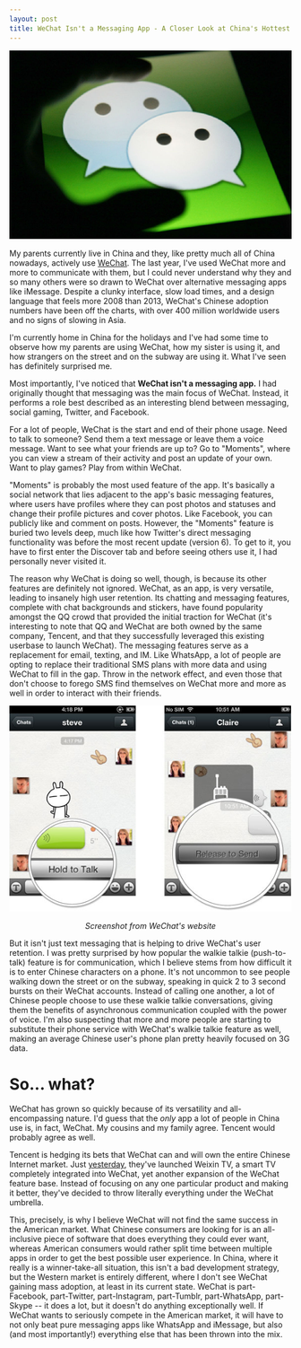 ```yaml
---
layout: post
title: WeChat Isn't a Messaging App - A Closer Look at China's Hottest App
---
```


![WeChat](/images/wechat.jpg)

My parents currently live in China and they, like pretty much all of China nowadays, actively use [WeChat](http://wechat.com/). The last year, I've used WeChat more and more to communicate with them, but I could never understand why they and so many others were so drawn to WeChat over alternative messaging apps like iMessage. Despite a clunky interface, slow load times, and a design language that feels more 2008 than 2013, WeChat's Chinese adoption numbers have been off the charts, with over 400 million worldwide users and no signs of slowing in Asia.

I'm currently home in China for the holidays and I've had some time to observe how my parents are using WeChat, how my sister is using it, and how strangers on the street and on the subway are using it. What I've seen has definitely surprised me.

Most importantly, I've noticed that **WeChat isn't a messaging app.** I had originally thought that messaging was the main focus of WeChat. Instead, it performs a role best described as an interesting blend between messaging, social gaming, Twitter, and Facebook.

For a lot of people, WeChat is the start and end of their phone usage. Need to talk to someone? Send them a text message or leave them a voice message. Want to see what your friends are up to? Go to "Moments", where you can view a stream of their activity and post an update of your own. Want to play games? Play from within WeChat.

"Moments" is probably the most used feature of the app. It's basically a social network that lies adjacent to the app's basic messaging features, where users have profiles where they can post photos and statuses and change their profile pictures and cover photos. Like Facebook, you can publicly like and comment on posts. However, the "Moments" feature is buried two levels deep, much like how Twitter's direct messaging functionality was before the most recent update (version 6). To get to it, you have to first enter the Discover tab and before seeing others use it, I had personally never visited it.

The reason why WeChat is doing so well, though, is because its other features are definitely not ignored. WeChat, as an app, is very versatile, leading to insanely high user retention. Its chatting and messaging features, complete with chat backgrounds and stickers, have found popularity amongst the QQ crowd that provided the initial traction for WeChat (it's interesting to note that QQ and WeChat are both owned by the same company, Tencent, and that they successfully leveraged this existing userbase to launch WeChat). The messaging features serve as a replacement for email, texting, and IM. Like WhatsApp, a lot of people are opting to replace their traditional SMS plans with more data and using WeChat to fill in the gap. Throw in the network effect, and even those that don't choose to forego SMS find themselves on WeChat more and more as well in order to interact with their friends.

![Hold to talk on WeChat](/images/wechat-hold-to-talk.jpg)
<center><em>Screenshot from WeChat's website</em></center>

But it isn't just text messaging that is helping to drive WeChat's user retention. I was pretty surprised by how popular the walkie talkie (push-to-talk) feature is for communication, which I believe stems from how difficult it is to enter Chinese characters on a phone. It's not uncommon to see people walking down the street or on the subway, speaking in quick 2 to 3 second bursts on their WeChat accounts. Instead of calling one another, a lot of Chinese people choose to use these walkie talkie conversations, giving them the benefits of asynchronous communication coupled with the power of voice. I'm also suspecting that more and more people are starting to substitute their phone service with WeChat's walkie talkie feature as well, making an average Chinese user's phone plan pretty heavily focused on 3G data.

# So... what? #

WeChat has grown so quickly because of its versatility and all-encompassing nature. I'd guess that the _only_ app a lot of people in China use is, in fact, WeChat. My cousins and my family agree. Tencent would probably agree as well.

Tencent is hedging its bets that WeChat can and will own the entire Chinese Internet market. Just [yesterday](http://thenextweb.com/asia/2013/12/26/tencent-launches-an-internet-tv-set-that-links-up-with-its-wechat-messaging-service/), they've launched Weixin TV, a smart TV completely integrated into WeChat, yet another expansion of the WeChat feature base. Instead of focusing on any one particular product and making it better, they've decided to throw literally everything under the WeChat umbrella.

This, precisely, is why I believe WeChat will not find the same success in the American market. What Chinese consumers are looking for is an all-inclusive piece of software that does everything they could ever want, whereas American consumers would rather split time between multiple apps in order to get the best possible user experience. In China, where it really is a winner-take-all situation, this isn't a bad development strategy, but the Western market is entirely different, where I don't see WeChat gaining mass adoption, at least in its current state. WeChat is part-Facebook, part-Twitter, part-Instagram, part-Tumblr, part-WhatsApp, part-Skype -- it does a lot, but it doesn't do anything exceptionally well. If WeChat wants to seriously compete in the American market, it will have to not only beat pure messaging apps like WhatsApp and iMessage, but also (and most importantly!) everything else that has been thrown into the mix.